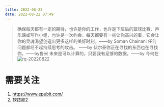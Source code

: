 ```yaml
---
title: 2022-08-22
date: 2022-08-22 07:49
---
```


> 确保每天都有一定的期待，也许是你的工作，也许是下班后的篮球比赛、声乐课或写作小组，也许是一次约会。每天都要有一些让你高兴的事，它会让你的灵魂渴望创造出更多这样的美好时刻。——by Soman Chainani
> 任何问题都经不起持续思考的攻击。 ——by 伏尔泰​​​​
> 你正在寻找的东西也在寻找你。——by鲁米 
> 未来是可以计算的，只要我有足够的数据。——by 今何在
​​​​
![rq-20220822](http://images.iotop.work/uPic/20220822-rq-20220822.jpg)



# 需要关注
1. https://www.epubit.com/
2. 软技能2